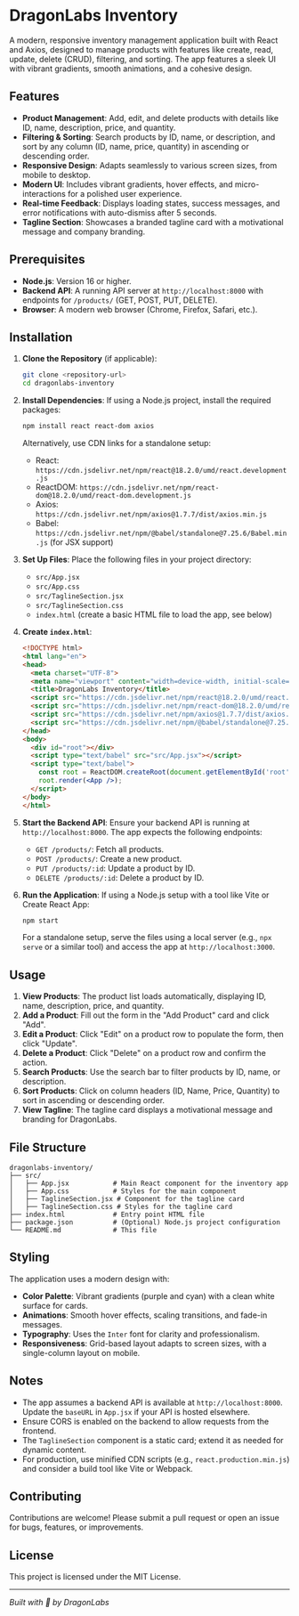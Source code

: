 # DragonLabs Inventory

A modern, responsive inventory management application built with React and Axios, designed to manage products with features like create, read, update, delete (CRUD), filtering, and sorting. The app features a sleek UI with vibrant gradients, smooth animations, and a cohesive design.

## Features
- **Product Management**: Add, edit, and delete products with details like ID, name, description, price, and quantity.
- **Filtering & Sorting**: Search products by ID, name, or description, and sort by any column (ID, name, price, quantity) in ascending or descending order.
- **Responsive Design**: Adapts seamlessly to various screen sizes, from mobile to desktop.
- **Modern UI**: Includes vibrant gradients, hover effects, and micro-interactions for a polished user experience.
- **Real-time Feedback**: Displays loading states, success messages, and error notifications with auto-dismiss after 5 seconds.
- **Tagline Section**: Showcases a branded tagline card with a motivational message and company branding.

## Prerequisites
- **Node.js**: Version 16 or higher.
- **Backend API**: A running API server at `http://localhost:8000` with endpoints for `/products/` (GET, POST, PUT, DELETE).
- **Browser**: A modern web browser (Chrome, Firefox, Safari, etc.).

## Installation
1. **Clone the Repository** (if applicable):
   ```bash
   git clone <repository-url>
   cd dragonlabs-inventory
   ```

2. **Install Dependencies**:
   If using a Node.js project, install the required packages:
   ```bash
   npm install react react-dom axios
   ```

   Alternatively, use CDN links for a standalone setup:
   - React: `https://cdn.jsdelivr.net/npm/react@18.2.0/umd/react.development.js`
   - ReactDOM: `https://cdn.jsdelivr.net/npm/react-dom@18.2.0/umd/react-dom.development.js`
   - Axios: `https://cdn.jsdelivr.net/npm/axios@1.7.7/dist/axios.min.js`
   - Babel: `https://cdn.jsdelivr.net/npm/@babel/standalone@7.25.6/Babel.min.js` (for JSX support)

3. **Set Up Files**:
   Place the following files in your project directory:
   - `src/App.jsx`
   - `src/App.css`
   - `src/TaglineSection.jsx`
   - `src/TaglineSection.css`
   - `index.html` (create a basic HTML file to load the app, see below)

4. **Create `index.html`**:
   ```html
   <!DOCTYPE html>
   <html lang="en">
   <head>
     <meta charset="UTF-8">
     <meta name="viewport" content="width=device-width, initial-scale=1.0">
     <title>DragonLabs Inventory</title>
     <script src="https://cdn.jsdelivr.net/npm/react@18.2.0/umd/react.development.js"></script>
     <script src="https://cdn.jsdelivr.net/npm/react-dom@18.2.0/umd/react-dom.development.js"></script>
     <script src="https://cdn.jsdelivr.net/npm/axios@1.7.7/dist/axios.min.js"></script>
     <script src="https://cdn.jsdelivr.net/npm/@babel/standalone@7.25.6/Babel.min.js"></script>
   </head>
   <body>
     <div id="root"></div>
     <script type="text/babel" src="src/App.jsx"></script>
     <script type="text/babel">
       const root = ReactDOM.createRoot(document.getElementById('root'));
       root.render(<App />);
     </script>
   </body>
   </html>
   ```

5. **Start the Backend API**:
   Ensure your backend API is running at `http://localhost:8000`. The app expects the following endpoints:
   - `GET /products/`: Fetch all products.
   - `POST /products/`: Create a new product.
   - `PUT /products/:id`: Update a product by ID.
   - `DELETE /products/:id`: Delete a product by ID.

6. **Run the Application**:
   If using a Node.js setup with a tool like Vite or Create React App:
   ```bash
   npm start
   ```
   For a standalone setup, serve the files using a local server (e.g., `npx serve` or a similar tool) and access the app at `http://localhost:3000`.

## Usage
1. **View Products**: The product list loads automatically, displaying ID, name, description, price, and quantity.
2. **Add a Product**: Fill out the form in the "Add Product" card and click "Add".
3. **Edit a Product**: Click "Edit" on a product row to populate the form, then click "Update".
4. **Delete a Product**: Click "Delete" on a product row and confirm the action.
5. **Search Products**: Use the search bar to filter products by ID, name, or description.
6. **Sort Products**: Click on column headers (ID, Name, Price, Quantity) to sort in ascending or descending order.
7. **View Tagline**: The tagline card displays a motivational message and branding for DragonLabs.

## File Structure
```
dragonlabs-inventory/
├── src/
│   ├── App.jsx           # Main React component for the inventory app
│   ├── App.css           # Styles for the main component
│   ├── TaglineSection.jsx # Component for the tagline card
│   ├── TaglineSection.css # Styles for the tagline card
├── index.html            # Entry point HTML file
├── package.json          # (Optional) Node.js project configuration
└── README.md             # This file
```

## Styling
The application uses a modern design with:
- **Color Palette**: Vibrant gradients (purple and cyan) with a clean white surface for cards.
- **Animations**: Smooth hover effects, scaling transitions, and fade-in messages.
- **Typography**: Uses the `Inter` font for clarity and professionalism.
- **Responsiveness**: Grid-based layout adapts to screen sizes, with a single-column layout on mobile.

## Notes
- The app assumes a backend API is available at `http://localhost:8000`. Update the `baseURL` in `App.jsx` if your API is hosted elsewhere.
- Ensure CORS is enabled on the backend to allow requests from the frontend.
- The `TaglineSection` component is a static card; extend it as needed for dynamic content.
- For production, use minified CDN scripts (e.g., `react.production.min.js`) and consider a build tool like Vite or Webpack.

## Contributing
Contributions are welcome! Please submit a pull request or open an issue for bugs, features, or improvements.

## License
This project is licensed under the MIT License.

---
*Built with 💜 by DragonLabs*
